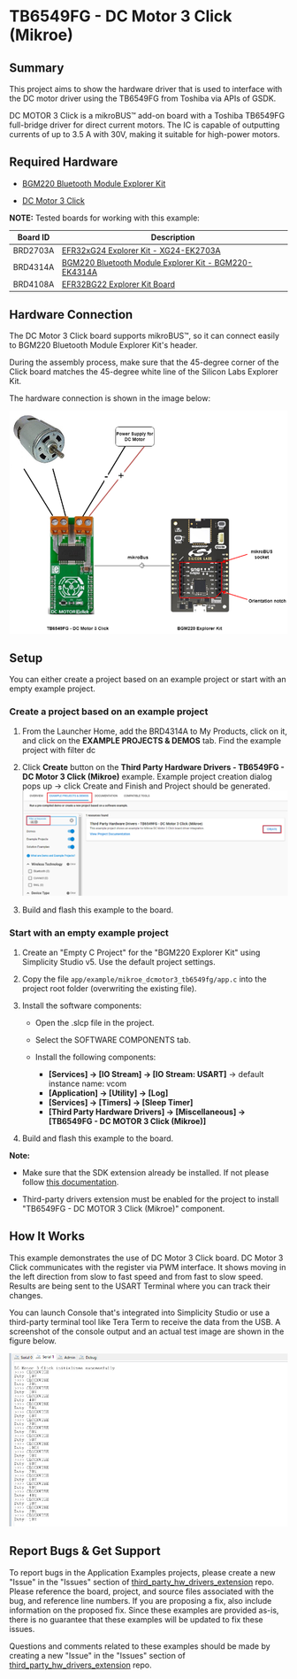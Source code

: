 # TB6549FG - DC Motor 3 Click (Mikroe) #

## Summary ##

This project aims to show the hardware driver that is used to interface with the DC motor driver using the TB6549FG from Toshiba via APIs of GSDK.

DC MOTOR 3 Click is a mikroBUS™ add-on board with a Toshiba TB6549FG full-bridge driver for direct current motors. The IC is capable of outputting currents of up to 3.5 A with 30V, making it suitable for high-power motors.

## Required Hardware ##

- [BGM220 Bluetooth Module Explorer Kit](https://www.silabs.com/development-tools/wireless/bluetooth/bgm220-explorer-kit?tab=overview)

- [DC Motor 3 Click](https://www.mikroe.com/dc-motor-3-click)

**NOTE:**
Tested boards for working with this example:

| Board ID | Description  |
| ---------------------- | ------ |
| BRD2703A | [EFR32xG24 Explorer Kit - XG24-EK2703A](https://www.silabs.com/development-tools/wireless/efr32xg24-explorer-kit?tab=overview)    |
| BRD4314A | [BGM220 Bluetooth Module Explorer Kit - BGM220-EK4314A](https://www.silabs.com/development-tools/wireless/bluetooth/bgm220-explorer-kit?tab=overview)  |
| BRD4108A | [EFR32BG22 Explorer Kit Board](https://www.silabs.com/development-tools/wireless/bluetooth/bg22-explorer-kit?tab=overview)  |

## Hardware Connection ##

The DC Motor 3 Click board supports mikroBUS™, so it can connect easily to BGM220 Bluetooth Module Explorer Kit's header.

During the assembly process, make sure that the 45-degree corner of the Click board matches the 45-degree white line of the Silicon Labs Explorer Kit.

The hardware connection is shown in the image below:

![board](image/hardware_connection.png)

## Setup ##

You can either create a project based on an example project or start with an empty example project.

### Create a project based on an example project ###

1. From the Launcher Home, add the BRD4314A to My Products, click on it, and click on the **EXAMPLE PROJECTS & DEMOS** tab. Find the example project with filter dc

2. Click **Create** button on the **Third Party Hardware Drivers - TB6549FG - DC Motor 3 Click (Mikroe)** example. Example project creation dialog pops up -> click Create and Finish and Project should be generated.
![Create_example](image/create_example.png)

3. Build and flash this example to the board.

### Start with an empty example project ###

1. Create an "Empty C Project" for the "BGM220 Explorer Kit" using Simplicity Studio v5. Use the default project settings.

2. Copy the file `app/example/mikroe_dcmotor3_tb6549fg/app.c` into the project root folder (overwriting the existing file).

3. Install the software components:

    - Open the .slcp file in the project.

    - Select the SOFTWARE COMPONENTS tab.

    - Install the following components:

        - **[Services] → [IO Stream] → [IO Stream: USART]** → default instance name: vcom
        - **[Application] → [Utility] → [Log]**
        - **[Services] → [Timers] → [Sleep Timer]**
        - **[Third Party Hardware Drivers] → [Miscellaneous] → [TB6549FG - DC MOTOR 3 Click (Mikroe)]**

4. Build and flash this example to the board.

**Note:**

- Make sure that the SDK extension already be installed. If not please follow [this documentation](https://github.com/SiliconLabs/third_party_hw_drivers_extension/blob/master/README.md#how-to-add-to-simplicity-studio-ide).

- Third-party drivers extension must be enabled for the project to install "TB6549FG - DC MOTOR 3 Click (Mikroe)" component.

## How It Works ##

This example demonstrates the use of DC Motor 3 Click board. DC Motor 3 Click communicates with the register via PWM interface.
It shows moving in the left direction from slow to fast speed and from fast to slow speed.
Results are being sent to the USART Terminal where you can track their changes.

You can launch Console that's integrated into Simplicity Studio or use a third-party terminal tool like Tera Term to receive the data from the USB. A screenshot of the console output and an actual test image are shown in the figure below.

![logging_screen](image/log.png)

## Report Bugs & Get Support ##

To report bugs in the Application Examples projects, please create a new "Issue" in the "Issues" section of [third_party_hw_drivers_extension](https://github.com/SiliconLabs/third_party_hw_drivers_extension) repo. Please reference the board, project, and source files associated with the bug, and reference line numbers. If you are proposing a fix, also include information on the proposed fix. Since these examples are provided as-is, there is no guarantee that these examples will be updated to fix these issues.

Questions and comments related to these examples should be made by creating a new "Issue" in the "Issues" section of [third_party_hw_drivers_extension](https://github.com/SiliconLabs/third_party_hw_drivers_extension) repo.
